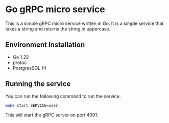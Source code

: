 # Go gRPC micro service
This is a simple gRPC micro service written in Go. It is a simple service that takes a string and returns the string in uppercase.

## Environment Installation

* Go 1.22
* protoc
* PostgresSQL 14

## Running the service

You can run the following command to run the service:

```bash
make start SERVICE=user
```

This will start the gRPC server on port 4001.